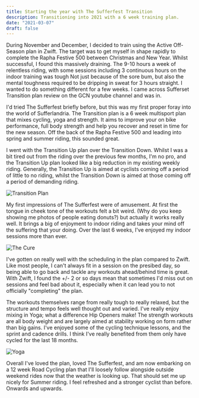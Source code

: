 ```yaml
---
title: Starting the year with The Sufferfest Transition
description: Transitioning into 2021 with a 6 week training plan.
date: "2021-03-07"
draft: false
---
```


During November and December, I decided to train using the Active Off-Season plan in Zwift. The target was to get myself in shape rapidly to complete the Rapha Festive 500 between Christmas and New Year. Whilst successful, I found this massively draining. The 9-10 hours a week of relentless riding, with some sessions including 3 continuous hours on the indoor training was tough Not just because of the sore bum, but also the mental toughness required to be dripping in sweat for 3 hours straight. I wanted to do something different for a few weeks. I came across Sufferset Transition plan review on the GCN youtube channel and was in.

I'd tried The Sufferfest briefly before, but this was my first proper foray into the world of Sufferlandria. The Transition plan is a 6 week multisport plan that mixes cycling, yoga and strength. It aims to improve your on bike performance, full body strength and help you recover and reset in time for the new season. Off the back of the Rapha Festive 500 and leading into spring and summer riding, this sounded great.

I went with the Transition Up plan over the Transition Down. Whilst I was a bit tired out from the riding over the previous few months, I'm no pro, and the Transition Up plan looked like a big reduction in my existing weekly riding. Generally, the Transition Up is aimed at cyclists coming off a period of little to no riding, whilst the Transition Down is aimed at those coming off a period of demanding riding.

![Transition Plan](/images/suf-transition-calendar.png "Transition Plan | The Sufferfest")

My first impressions of The Sufferfest were of amusement. At first the tongue in cheek tone of the workouts felt a bit weird. (Why do you keep showing me photos of people eating donuts?) but actually it works really well. It brings a big of enjoyment to indoor riding and takes your mind off the suffering that your doing. Over the last 6 weeks, I've enjoyed my indoor sessions more than ever.

![The Cure](/images/suf-the-cure.png "The Cure | The Sufferfest")

I've gotten on really well with the scheduling in the plan compared to Zwift. Like most people, I can't always fit in a session on the presibed day, so being able to go back and tackle any workouts ahead/behind time is great. With Zwift, I found the +/- 2 or so days mean that sometimes I'd miss out on sessions and feel bad about it, especially when it can lead you to not officially "completing" the plan.

The workouts themselves range from really tough to really relaxed, but the structure and tempo feels well thought out and varied. I've really enjoy mixing in Yoga; what a difference Hip Openers make! The strength workouts are all body weight and are largely aimed at stability working on form rather than big gains. I've enjoyed some of the cycling technique lessons, and the sprint and cadence drills. I think I've really benefited from them only have cycled for the last 18 months.

![Yoga](/images/suf-yoga.png "Yoga | The Sufferfest")

Overall I've loved the plan, loved The Sufferfest, and am now embarking on a 12 week Road Cycling plan that I'll loosely follow alongside outside weekend rides now that the weather is looking up. That should set me up nicely for Summer riding. I feel refreshed and a stronger cyclist than before. Onwards and upwards.
